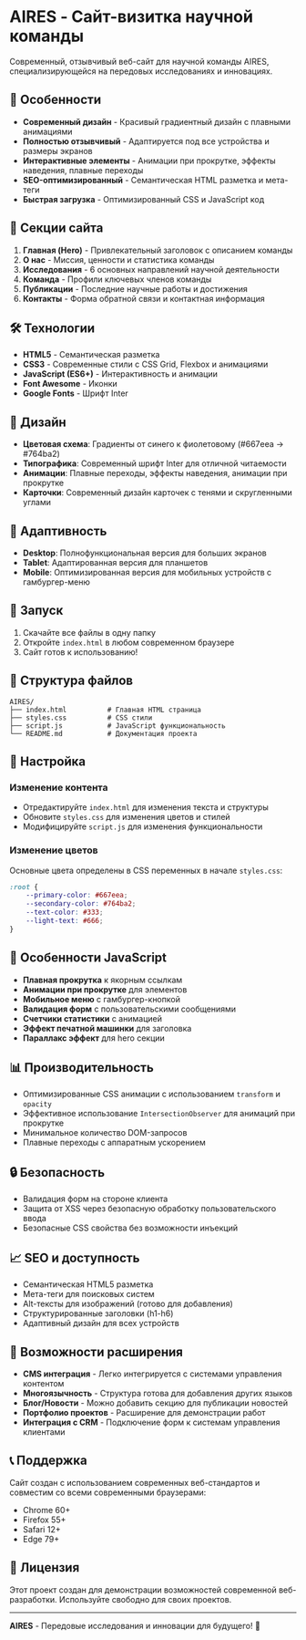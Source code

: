 # AIRES - Сайт-визитка научной команды

Современный, отзывчивый веб-сайт для научной команды AIRES, специализирующейся на передовых исследованиях и инновациях.

## 🚀 Особенности

- **Современный дизайн** - Красивый градиентный дизайн с плавными анимациями
- **Полностью отзывчивый** - Адаптируется под все устройства и размеры экранов
- **Интерактивные элементы** - Анимации при прокрутке, эффекты наведения, плавные переходы
- **SEO-оптимизированный** - Семантическая HTML разметка и мета-теги
- **Быстрая загрузка** - Оптимизированный CSS и JavaScript код

## 📱 Секции сайта

1. **Главная (Hero)** - Привлекательный заголовок с описанием команды
2. **О нас** - Миссия, ценности и статистика команды
3. **Исследования** - 6 основных направлений научной деятельности
4. **Команда** - Профили ключевых членов команды
5. **Публикации** - Последние научные работы и достижения
6. **Контакты** - Форма обратной связи и контактная информация

## 🛠 Технологии

- **HTML5** - Семантическая разметка
- **CSS3** - Современные стили с CSS Grid, Flexbox и анимациями
- **JavaScript (ES6+)** - Интерактивность и анимации
- **Font Awesome** - Иконки
- **Google Fonts** - Шрифт Inter

## 🎨 Дизайн

- **Цветовая схема**: Градиенты от синего к фиолетовому (#667eea → #764ba2)
- **Типографика**: Современный шрифт Inter для отличной читаемости
- **Анимации**: Плавные переходы, эффекты наведения, анимации при прокрутке
- **Карточки**: Современный дизайн карточек с тенями и скругленными углами

## 📱 Адаптивность

- **Desktop**: Полнофункциональная версия для больших экранов
- **Tablet**: Адаптированная версия для планшетов
- **Mobile**: Оптимизированная версия для мобильных устройств с гамбургер-меню

## 🚀 Запуск

1. Скачайте все файлы в одну папку
2. Откройте `index.html` в любом современном браузере
3. Сайт готов к использованию!

## 📁 Структура файлов

```
AIRES/
├── index.html          # Главная HTML страница
├── styles.css          # CSS стили
├── script.js           # JavaScript функциональность
└── README.md           # Документация проекта
```

## 🔧 Настройка

### Изменение контента
- Отредактируйте `index.html` для изменения текста и структуры
- Обновите `styles.css` для изменения цветов и стилей
- Модифицируйте `script.js` для изменения функциональности

### Изменение цветов
Основные цвета определены в CSS переменных в начале `styles.css`:
```css
:root {
    --primary-color: #667eea;
    --secondary-color: #764ba2;
    --text-color: #333;
    --light-text: #666;
}
```

## 🌟 Особенности JavaScript

- **Плавная прокрутка** к якорным ссылкам
- **Анимации при прокрутке** для элементов
- **Мобильное меню** с гамбургер-кнопкой
- **Валидация форм** с пользовательскими сообщениями
- **Счетчики статистики** с анимацией
- **Эффект печатной машинки** для заголовка
- **Параллакс эффект** для hero секции

## 📊 Производительность

- Оптимизированные CSS анимации с использованием `transform` и `opacity`
- Эффективное использование `IntersectionObserver` для анимаций при прокрутке
- Минимальное количество DOM-запросов
- Плавные переходы с аппаратным ускорением

## 🔒 Безопасность

- Валидация форм на стороне клиента
- Защита от XSS через безопасную обработку пользовательского ввода
- Безопасные CSS свойства без возможности инъекций

## 📈 SEO и доступность

- Семантическая HTML5 разметка
- Мета-теги для поисковых систем
- Alt-тексты для изображений (готово для добавления)
- Структурированные заголовки (h1-h6)
- Адаптивный дизайн для всех устройств

## 🚀 Возможности расширения

- **CMS интеграция** - Легко интегрируется с системами управления контентом
- **Многоязычность** - Структура готова для добавления других языков
- **Блог/Новости** - Можно добавить секцию для публикации новостей
- **Портфолио проектов** - Расширение для демонстрации работ
- **Интеграция с CRM** - Подключение форм к системам управления клиентами

## 📞 Поддержка

Сайт создан с использованием современных веб-стандартов и совместим со всеми современными браузерами:
- Chrome 60+
- Firefox 55+
- Safari 12+
- Edge 79+

## 📝 Лицензия

Этот проект создан для демонстрации возможностей современной веб-разработки. Используйте свободно для своих проектов.

---

**AIRES** - Передовые исследования и инновации для будущего! 🚀

